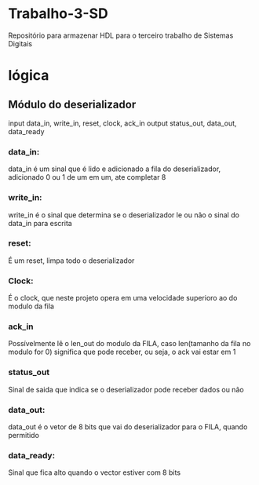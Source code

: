 # Trabalho-3-SD
Repositório para armazenar HDL para o terceiro trabalho de Sistemas Digitais

# lógica

## Módulo do deserializador 

  input data_in, write_in, reset, clock, ack_in
  output status_out, data_out, data_ready

### data_in:
  data_in é um sinal que é lido e adicionado a fila do deserializador, adicionado 0 ou 1 de um em um, ate completar 8

### write_in: 
  write_in é o sinal que determina se o deserializador le ou não o sinal do data_in para escrita

### reset:
  É um reset, limpa todo  o deserializador

### Clock:
  É o clock, que neste projeto opera em uma velocidade superioro ao do modulo da fila

### ack_in
  Possívelmente lê o len_out do modulo da FILA, caso len(tamanho da fila no modulo for 0) significa que pode receber, ou seja, o ack vai estar em 1

### status_out
  Sinal de saida que indica se o deserializador pode receber dados ou não

### data_out:
  data_out é o vetor de 8 bits que vai do deserializador para o FILA, quando permitido

### data_ready:
  Sinal que fica alto quando o vector estiver com 8 bits
